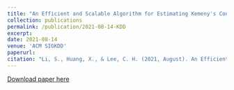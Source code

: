 ```yaml
---
title: "An Efficient and Scalable Algorithm for Estimating Kemeny's Constant of a Markov Chain on Large Graphs"
collection: publications
permalink: /publication/2021-08-14-KDD
excerpt:
date: 2021-08-14
venue: 'ACM SIGKDD'
paperurl:
citation: "Li, S., Huang, X., & Lee, C. H. (2021, August). An Efficient and Scalable Algorithm for Estimating Kemeny's Constant of a Markov Chain on Large Graphs. In Proceedings of the 27th ACM SIGKDD Conference on Knowledge Discovery & Data Mining (pp. 964-974)."
---
```

<!-- This paper is about the number 1. The number 2 is left for future work. -->

[Download paper here](https://dl.acm.org/doi/abs/10.1145/3447548.3467431)

<!-- Recommended citation: Your Name, You. (2009). "Paper Title Number 1." <i>Journal 1</i>. 1(1). -->
